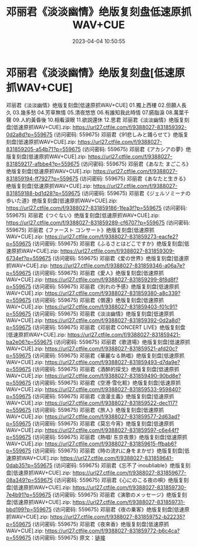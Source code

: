 ﻿---
title: 邓丽君《淡淡幽情》绝版复刻盘低速原抓WAV+CUE
date: 2023-04-04 10:50:55
categories: 新碟专辑、稀有等精品
tags: 华语中文
---
# 邓丽君《淡淡幽情》绝版复刻盘[低速原抓WAV+CUE]

邓丽君《淡淡幽情》绝版复刻盘[低速原抓WAV+CUE]
01.獨上西樓
02.但願人長久
03.幾多愁
04.芳草無情
05.清夜悠悠
06.有誰知我此時情
07.臙脂淚
08.萬葉千聲
09.人約黃昏後
10.相看涙眼
11.欲説還休
12.思君
邓丽君《淡淡幽情》绝版复刻盘[低速原抓WAV+CUE].zip: https://url27.ctfile.com/f/9388027-831859392-0d2a8d?p=559675
(访问密码: 559675)
邓丽君《91悲しみと踊らせて》绝版复刻盘[低速原抓WAV+CUE].zip: https://url27.ctfile.com/f/9388027-831859205-a54b71?p=559675
(访问密码: 559675)
邓丽君《アカシアの夢》绝版复刻盘[低速原抓WAV+CUE].zip: https://url27.ctfile.com/f/9388027-831859217-afbbe4?p=559675
(访问密码: 559675)
邓丽君《あなた まごころ》绝版复刻盘[低速原抓WAV+CUE].zip: https://url27.ctfile.com/f/9388027-831859194-ff7927?p=559675
(访问密码: 559675)
邓丽君《あなたと生きる》绝版复刻盘[低速原抓WAV+CUE].zip: https://url27.ctfile.com/f/9388027-831859188-bd1d28?p=559675
(访问密码: 559675)
邓丽君《ジェルソミーナの歩いた道》绝版复刻盘[低速原抓WAV+CUE].zip: https://url27.ctfile.com/f/9388027-831859186-1fea3f?p=559675
(访问密码: 559675)
邓丽君《つぐない》绝版复刻盘[低速原抓WAV+CUE].zip: https://url27.ctfile.com/f/9388027-831859289-cf6707?p=559675
(访问密码: 559675)
邓丽君《ファースト コンサート》绝版复刻盘[低速原抓WAV+CUE].zip: https://url27.ctfile.com/f/9388027-831859273-eacfe2?p=559675
(访问密码: 559675)
邓丽君《ふるさとはどこですか》绝版复刻盘[低速原抓WAV+CUE].zip: https://url27.ctfile.com/f/9388027-831859309-6734ef?p=559675
(访问密码: 559675)
邓丽君《爱の世界》绝版复刻盘[低速原抓WAV+CUE].zip: https://url27.ctfile.com/f/9388027-831859346-a06a7e?p=559675
(访问密码: 559675)
邓丽君《愛人》绝版复刻盘[低速原抓WAV+CUE].zip: https://url27.ctfile.com/f/9388027-831859299-8f8d8f?p=559675
(访问密码: 559675)
邓丽君《別れの予感》绝版复刻盘[低速原抓WAV+CUE].zip: https://url27.ctfile.com/f/9388027-831859380-a8c339?p=559675
(访问密码: 559675)
邓丽君《償還》绝版复刻盘[低速原抓WAV+CUE].zip: https://url27.ctfile.com/f/9388027-831859403-f01c91?p=559675
(访问密码: 559675)
邓丽君《淡淡幽情》绝版复刻盘[低速原抓WAV+CUE].zip: https://url27.ctfile.com/f/9388027-831859392-0d2a8d?p=559675
(访问密码: 559675)
邓丽君《邓丽君 CONCERT LIVE》绝版复刻盘[低速原抓WAV+CUE].zip: https://url27.ctfile.com/f/9388027-831859421-ba2e06?p=559675
(访问密码: 559675)
邓丽君《歌道場》绝版复刻盘[低速原抓WAV+CUE].zip: https://url27.ctfile.com/f/9388027-831859521-afd20c?p=559675
(访问密码: 559675)
邓丽君《華麗なる熱唱》绝版复刻盘[低速原抓WAV+CUE].zip: https://url27.ctfile.com/f/9388027-831859493-d7da9e?p=559675
(访问密码: 559675)
邓丽君《酒醉的探戈》绝版复刻盘[低速原抓WAV+CUE].zip: https://url27.ctfile.com/f/9388027-831859490-90bd8e?p=559675
(访问密码: 559675)
邓丽君《空港·雪化粧》绝版复刻盘[低速原抓WAV+CUE].zip: https://url27.ctfile.com/f/9388027-831859533-959840?p=559675
(访问密码: 559675)
邓丽君《浪漫主義》绝版复刻盘[低速原抓WAV+CUE].zip: https://url27.ctfile.com/f/9388027-831859522-dec117?p=559675
(访问密码: 559675)
邓丽君《旅人》绝版复刻盘[低速原抓WAV+CUE].zip: https://url27.ctfile.com/f/9388027-831859577-2d63ad?p=559675
(访问密码: 559675)
邓丽君《莫忘今宵》绝版复刻盘[低速原抓WAV+CUE].zip: https://url27.ctfile.com/f/9388027-831859597-c6e44f?p=559675
(访问密码: 559675)
邓丽君《熱唱! 东京夜景》绝版复刻盘[低速原抓WAV+CUE].zip: https://url27.ctfile.com/f/9388027-831859615-ffbab6?p=559675
(访问密码: 559675)
邓丽君《時の流れに身をまかせ》绝版复刻盘[低速原抓WAV+CUE].zip: https://url27.ctfile.com/f/9388027-831859641-0dab35?p=559675
(访问密码: 559675)
邓丽君《忘不了·inoubliable》绝版复刻盘[低速原抓WAV+CUE].zip: https://url27.ctfile.com/f/9388027-831859677-08a349?p=559675
(访问密码: 559675)
邓丽君《心にのこる夜の唄》绝版复刻盘[低速原抓WAV+CUE].zip: https://url27.ctfile.com/f/9388027-831859730-7e4b91?p=559675
(访问密码: 559675)
邓丽君《演歌のメッセージ》绝版复刻盘[低速原抓WAV+CUE].zip: https://url27.ctfile.com/f/9388027-831859731-bbd199?p=559675
(访问密码: 559675)
邓丽君《夜の乗客》绝版复刻盘[低速原抓WAV+CUE].zip: https://url27.ctfile.com/f/9388027-831859752-b22235?p=559675
(访问密码: 559675)
邓丽君《夜來香》绝版复刻盘[低速原抓WAV+CUE].zip: https://url27.ctfile.com/f/9388027-831859772-b6c4ca?p=559675
(访问密码: 559675)
原文：[链接](https://blog.sina.com.cn/s/blog_1647c7e76010311ai.html)